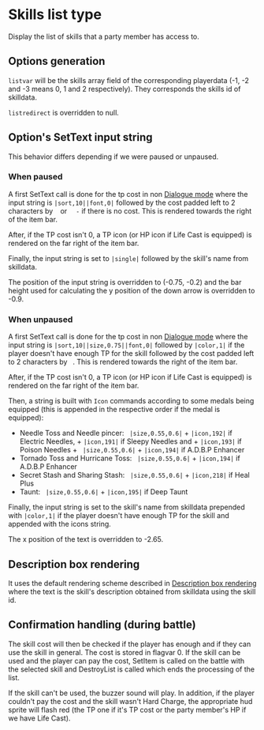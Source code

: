 # Skills list type

Display the list of skills that a party member has access to.

## Options generation

`listvar` will be the skills array field of the corresponding playerdata (-1, -2 and -3 means 0, 1 and 2 respectively). They corresponds the skills id of skilldata.

`listredirect` is overridden to null.

## Option's SetText input string

This behavior differs depending if we were paused or unpaused.

### When paused

A first SetText call is done for the tp cost in non [Dialogue mode](../../SetText/Dialogue%20mode.md) where the input string is `|sort,10||font,0|` followed by the cost padded left to 2 characters by ` ` or `  -` if there is no cost. This is rendered towards the right of the item bar. 

After, if the TP cost isn't 0, a TP icon (or HP icon if Life Cast is equipped) is rendered on the far right of the item bar. 

Finally, the input string is set to `|single|` followed by the skill's name from skilldata. 

The position of the input string is overridden to (-0.75, -0.2) and the bar height used for calculating the y position of the down arrow is overridden to -0.9.

### When unpaused

A first SetText call is done for the tp cost in non [Dialogue mode](../../SetText/Dialogue%20mode.md) where the input string is `|sort,10||size,0.75||font,0|` followed by `|color,1|` if the player doesn't have enough TP for the skill followed by the cost padded left to 2 characters by ` `.  This is rendered towards the right of the item bar. 

After, if the TP cost isn't 0, a TP icon (or HP icon if Life Cast is equipped) is rendered on the far right of the item bar. 

Then, a string is built with `Icon` commands according to some medals being equipped (this is appended in the respective order if the medal is equipped):

* Needle Toss and Needle pincer: ` |size,0.55,0.6|` + `|icon,192|` if Electric Needles, + `|icon,191|` if Sleepy Needles and + `|icon,193|` if Poison Needles + ` |size,0.55,0.6|` + `|icon,194|` if A.D.B.P Enhancer
* Tornado Toss and Hurricane Toss: ` |size,0.55,0.6|` + `|icon,194|` if A.D.B.P Enhancer
* Secret Stash and Sharing Stash: ` |size,0.55,0.6|` + `|icon,218|` if Heal Plus
* Taunt: ` |size,0.55,0.6|` + `|icon,195|` if Deep Taunt

Finally, the input string is set to the skill's name from skilldata prepended with `|color,1|` if the player doesn't have enough TP for the skill and appended with the icons string. 

The x position of the text is overridden to -2.65.

## Description box rendering

It uses the default rendering scheme described in [Description box rendering](../ShowItemList%20Life%20Cycle/Description%20box%20rendering.md) where the text is the skill's description obtained from skilldata using the skill id.

## Confirmation handling (during battle)

The skill cost will then be checked if the player has enough and if they can use the skill in general. The cost is stored in flagvar 0. If the skill can be used and the player can pay the cost, SetItem is called on the battle with the selected skill and DestroyList is called which ends the processing of the list.

If the skill can't be used, the buzzer sound will play. In addition, if the player couldn't pay the cost and the skill wasn't Hard Charge, the appropriate hud sprite will flash red (the TP one if it's TP cost or the party member's HP if we have Life Cast).
